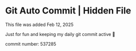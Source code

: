 # Git Auto Commit | Hidden File

This file was added Feb 12, 2025

Just for fun and keeping my daily git commit active 🤪

commit number: 537285
